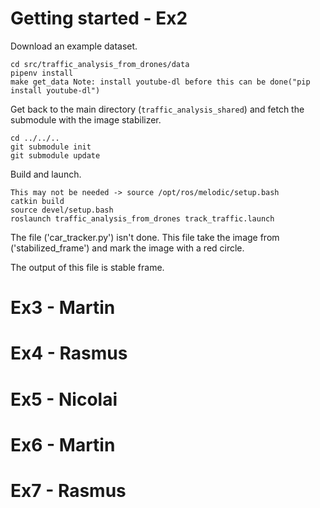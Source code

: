 
# Getting started  - Ex2
Download an example dataset.
```
cd src/traffic_analysis_from_drones/data
pipenv install
make get_data Note: install youtube-dl before this can be done("pip install youtube-dl")
```

Get back to the main directory (`traffic_analysis_shared`)
and fetch the submodule with the image stabilizer.
```
cd ../../..
git submodule init
git submodule update
```

Build and launch.
```
This may not be needed -> source /opt/ros/melodic/setup.bash  
catkin build
source devel/setup.bash
roslaunch traffic_analysis_from_drones track_traffic.launch
```
The file ('car_tracker.py') isn't done. This file take the image from ('stabilized_frame') and mark the image with a red circle.

The output of this file is stable frame.

# Ex3 - Martin

# Ex4 - Rasmus

# Ex5 - Nicolai

# Ex6 - Martin

# Ex7 - Rasmus
